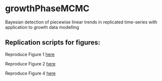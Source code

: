 # growthPhaseMCMC
Bayesian detection of piecewise linear trends in replicated time-series with application to growth data modelling

## Replication scripts for figures: 
Reproduce Figure 1 [here](https://github.com/mqbssppe/growthPhaseMCMC/blob/master/replication_script_figure_1.R)

Reproduce Figure 2 [here](https://github.com/mqbssppe/growthPhaseMCMC/blob/master/replication_script_figure_2.R)

Reproduce Figure 4 [here](https://github.com/mqbssppe/growthPhaseMCMC/blob/master/replication_script_figure_4.R)

